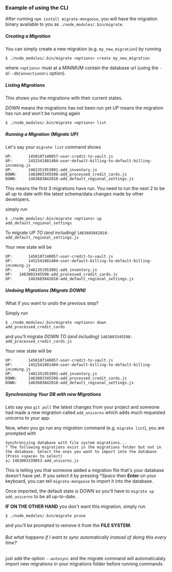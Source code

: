 ### Example of using the CLI

After running `npm install migrate-mongoose`, you will have the migration binary available to you as `./node_modules/.bin/migrate`.


##### Creating a Migration
You can simply create a new migration (e.g. `my_new_migration`) by running

```
$ ./node_modules/.bin/migrate <options> create my_new_migration
```

where `<options>` must at a MINIMUM contain the database url (using the `-d`/`--dbConnectionUri` option).


##### Listing Migrations

This shows you the migrations with their current states.

*DOWN* means the migrations has not been run yet
*UP* means the migration has run and won't be running again

```
$ ./node_modules/.bin/migrate <options> list
```

##### Running a Migration (Migrate UP)

Let's say your `migrate list` command shows

```
UP:  	  1450107140857-user-credit-to-vault.js
UP:  	  1452541801404-user-default-billing-to-default-billing-incoming.js
UP:  	  1461351953091-add_inventory.js
DOWN:	  1463003345598-add_processed_credit_cards.js
DOWN:  	  1463603842010-add_default_regional_settings.js
```

This means the first 3 migrations have run. You need to run the next 2 to be all up to date with the latest schema/data changes made by other developers.

simply run


```
$ ./node_modules/.bin/migrate <options> up add_default_regional_settings
```

To migrate *UP TO (and including)*  `1463603842010-add_default_regional_settings.js`

Your new state will be

```
UP:  	  1450107140857-user-credit-to-vault.js
UP:  	  1452541801404-user-default-billing-to-default-billing-incoming.js
UP:  	  1461351953091-add_inventory.js
UP:	  1463003345598-add_processed_credit_cards.js
UP:  	  1463603842010-add_default_regional_settings.js
```

##### Undoing Migrations (Migrate DOWN)

What if you want to undo the previous step?

Simply run

```
$ ./node_modules/.bin/migrate <options> down add_processed_credit_cards
```

and you'll migrate *DOWN TO (and including)* `1463003345598-add_processed_credit_cards.js`

Your new state will be 

```
UP:  	  1450107140857-user-credit-to-vault.js
UP:  	  1452541801404-user-default-billing-to-default-billing-incoming.js
UP:  	  1461351953091-add_inventory.js
DOWN:	  1463003345598-add_processed_credit_cards.js
DOWN:  	  1463603842010-add_default_regional_settings.js
```


##### Synchronizing Your DB with new Migrations

Lets say you `git pull` the latest changes from your project and someone had made a new migration called `add_unicorns` which adds much requested unicorns to your app.

Now, when you go run any migration command (e.g. `migrate list`), you are prompted with
 
```
Synchronizing database with file system migrations...
? The following migrations exist in the migrations folder but not in the database. Select the ones you want to import into the database (Press <space> to select)
❯◯ 1463003339853-add_unicorns.js
```
This is telling you that someone added a migration file that's your database doesn't have yet.
If you select it by pressing **Space* then **Enter** on your keyboard, you can tell `migrate-mongoose` to import it into the database.

Once imported, the default state is DOWN so you'll have to `migrate up add_unicorns` to be all up-to-date.

**IF ON THE OTHER HAND** you don't want this migration, simply run 

```
$ ./node_modules/.bin/migrate prune
```

and you'll be prompted to remove it from the **FILE SYSTEM**.



###### But what happens if I want to sync automatically instead of doing this every time?

just add the option `--autosync` and the migrate command will automaticalaly import new migrations in your migrations folder before running commands.
